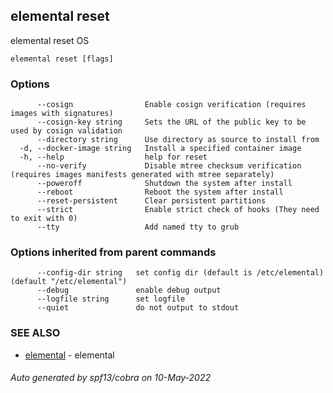 ## elemental reset

elemental reset OS

```
elemental reset [flags]
```

### Options

```
      --cosign                Enable cosign verification (requires images with signatures)
      --cosign-key string     Sets the URL of the public key to be used by cosign validation
      --directory string      Use directory as source to install from
  -d, --docker-image string   Install a specified container image
  -h, --help                  help for reset
      --no-verify             Disable mtree checksum verification (requires images manifests generated with mtree separately)
      --poweroff              Shutdown the system after install
      --reboot                Reboot the system after install
      --reset-persistent      Clear persistent partitions
      --strict                Enable strict check of hooks (They need to exit with 0)
      --tty                   Add named tty to grub
```

### Options inherited from parent commands

```
      --config-dir string   set config dir (default is /etc/elemental) (default "/etc/elemental")
      --debug               enable debug output
      --logfile string      set logfile
      --quiet               do not output to stdout
```

### SEE ALSO

* [elemental](elemental.md)	 - elemental

###### Auto generated by spf13/cobra on 10-May-2022
